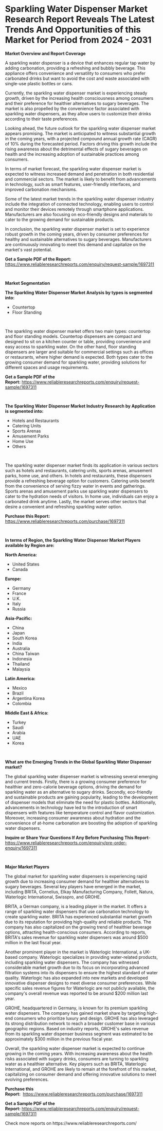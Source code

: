 <p><h1>Sparkling Water Dispenser Market Research Report Reveals The Latest Trends And Opportunities of this Market for Period from 2024 - 2031</h1></p><p><strong>Market Overview and Report Coverage</strong></p>
<p><p>A sparkling water dispenser is a device that enhances regular tap water by adding carbonation, providing a refreshing and bubbly beverage. This appliance offers convenience and versatility to consumers who prefer carbonated drinks but want to avoid the cost and waste associated with single-use plastic bottles or cans.</p><p>Currently, the sparkling water dispenser market is experiencing steady growth, driven by the increasing health consciousness among consumers and their preference for healthier alternatives to sugary beverages. The market is also propelled by the convenience factor associated with sparkling water dispensers, as they allow users to customize their drinks according to their taste preferences.</p><p>Looking ahead, the future outlook for the sparkling water dispenser market appears promising. The market is anticipated to witness substantial growth in the coming years, with a projected compound annual growth rate (CAGR) of 10% during the forecasted period. Factors driving this growth include the rising awareness about the detrimental effects of sugary beverages on health and the increasing adoption of sustainable practices among consumers.</p><p>In terms of market forecast, the sparkling water dispenser market is expected to witness increased demand and penetration in both residential and commercial sectors. The market is likely to benefit from advancements in technology, such as smart features, user-friendly interfaces, and improved carbonation mechanisms.</p><p>Some of the latest market trends in the sparkling water dispenser industry include the integration of connected technology, enabling users to control and monitor their devices remotely through smartphone applications. Manufacturers are also focusing on eco-friendly designs and materials to cater to the growing demand for sustainable products.</p><p>In conclusion, the sparkling water dispenser market is set to experience robust growth in the coming years, driven by consumer preferences for healthy and sustainable alternatives to sugary beverages. Manufacturers are continuously innovating to meet this demand and capitalize on the market's vast potential.</p></p>
<p><strong>Get a Sample PDF of the Report:</strong> <a href="https://www.reliableresearchreports.com/enquiry/request-sample/1697311">https://www.reliableresearchreports.com/enquiry/request-sample/1697311</a></p>
<p>&nbsp;</p>
<p><strong>Market Segmentation</strong></p>
<p><strong>The Sparkling Water Dispenser Market Analysis by types is segmented into:</strong></p>
<p><ul><li>Countertop</li><li>Floor Standing</li></ul></p>
<p>&nbsp;</p>
<p><p>The sparkling water dispenser market offers two main types: countertop and floor standing models. Countertop dispensers are compact and designed to sit on a kitchen counter or table, providing convenience and easy access to sparkling water. On the other hand, floor standing dispensers are larger and suitable for commercial settings such as offices or restaurants, where higher demand is expected. Both types cater to the growing consumer demand for sparkling water, providing solutions for different spaces and usage requirements.</p></p>
<p><strong>Get a Sample PDF of the Report:</strong>&nbsp;<a href="https://www.reliableresearchreports.com/enquiry/request-sample/1697311">https://www.reliableresearchreports.com/enquiry/request-sample/1697311</a></p>
<p>&nbsp;</p>
<p><strong>The Sparkling Water Dispenser Market Industry Research by Application is segmented into:</strong></p>
<p><ul><li>Hotels and Restaurants</li><li>Catering Units</li><li>Sports Arenas</li><li>Amusement Parks</li><li>Home Use</li><li>Others</li></ul></p>
<p>&nbsp;</p>
<p><p>The sparkling water dispenser market finds its application in various sectors such as hotels and restaurants, catering units, sports arenas, amusement parks, home use, and others. In hotels and restaurants, these dispensers provide a refreshing beverage option for customers. Catering units benefit from the convenience of serving fizzy water in events and gatherings. Sports arenas and amusement parks use sparkling water dispensers to cater to the hydration needs of visitors. In home use, individuals can enjoy a carbonated drink anytime. Lastly, the market serves other sectors that desire a convenient and refreshing sparkling water option.</p></p>
<p><strong>Purchase this Report:</strong>&nbsp; <a href="https://www.reliableresearchreports.com/purchase/1697311">https://www.reliableresearchreports.com/purchase/1697311</a></p>
<p>&nbsp;</p>
<p><strong>In terms of Region, the Sparkling Water Dispenser Market Players available by Region are:</strong></p>
<p>
    <p> <strong> North America: </strong>
        <ul>
            <li>United States</li>
            <li>Canada</li>
        </ul>
        </p> 
    <p> <strong> Europe: </strong>
        <ul>
            <li>Germany</li>
            <li>France</li>
            <li>U.K.</li>
            <li>Italy</li>
            <li>Russia</li>
        </ul>
        </p> 
    <p> <strong> Asia-Pacific: </strong>
        <ul>
            <li>China</li>
            <li>Japan</li>
            <li>South Korea</li>
            <li>India</li>
            <li>Australia</li>
            <li>China Taiwan</li>
            <li>Indonesia</li>
            <li>Thailand</li>
            <li>Malaysia</li>
        </ul>
        </p> 
    <p> <strong> Latin America: </strong>
        <ul>
            <li>Mexico</li>
            <li>Brazil</li>
            <li>Argentina Korea</li>
            <li>Colombia</li>
        </ul>
        </p> 
    <p> <strong> Middle East & Africa: </strong>
        <ul>
            <li>Turkey</li>
            <li>Saudi</li>
            <li>Arabia</li>
            <li>UAE</li>
            <li>Korea</li>
        </ul>
    </p>
    </p>
<p>&nbsp;</p>
<p><strong>What are the Emerging Trends in the Global Sparkling Water Dispenser market?</strong></p>
<p><p>The global sparkling water dispenser market is witnessing several emerging and current trends. Firstly, there is a growing consumer preference for healthier and zero-calorie beverage options, driving the demand for sparkling water as an alternative to sugary drinks. Secondly, eco-friendly and sustainable products are gaining popularity, leading to the development of dispenser models that eliminate the need for plastic bottles. Additionally, advancements in technology have led to the introduction of smart dispensers with features like temperature control and flavor customization. Moreover, increasing consumer awareness about hydration and the convenience of at-home carbonation are boosting the adoption of sparkling water dispensers.</p></p>
<p><strong>Inquire or Share Your Questions If Any Before Purchasing This Report</strong>- <a href="https://www.reliableresearchreports.com/enquiry/pre-order-enquiry/1697311">https://www.reliableresearchreports.com/enquiry/pre-order-enquiry/1697311</a></p>
<p>&nbsp;</p>
<p><strong>Major Market Players</strong></p>
<p><p>The global market for sparkling water dispensers is experiencing rapid growth due to increasing consumer demand for healthier alternatives to sugary beverages. Several key players have emerged in the market, including BRITA, Cornelius, Elkay Manufacturing Company, Follett, Natura, Waterlogic International, Swisspro, and GROHE.</p><p>BRITA, a German company, is a leading player in the market. It offers a range of sparkling water dispensers that use carbonation technology to create sparkling water. BRITA has experienced substantial market growth due to its reputation for providing high-quality and reliable products. The company has also capitalized on the growing trend of healthier beverage options, attracting health-conscious consumers. According to reports, BRITA's sales revenue for sparkling water dispensers was around $500 million in the last fiscal year.</p><p>Another prominent player in the market is Waterlogic International, a UK-based company. Waterlogic specializes in providing water-related products, including sparkling water dispensers. The company has witnessed considerable market growth due to its focus on incorporating advanced filtration systems into its dispensers to ensure the highest standard of water quality. Waterlogic has also expanded into new markets and developed innovative dispenser designs to meet diverse consumer preferences. While specific sales revenue figures for Waterlogic are not publicly available, the company's overall revenue was reported to be around $200 million last year.</p><p>GROHE, headquartered in Germany, is known for its premium sparkling water dispensers. The company has gained market share by targeting high-end consumers who prioritize luxury and design. GROHE has also leveraged its strong distribution network to reach a broader customer base in various geographic regions. Based on industry reports, GROHE's sales revenue from its sparkling water dispenser business segment was estimated to be approximately $300 million in the previous fiscal year.</p><p>Overall, the sparkling water dispenser market is expected to continue growing in the coming years. With increasing awareness about the health risks associated with sugary drinks, consumers are turning to sparkling water as a healthier alternative. Key players such as BRITA, Waterlogic International, and GROHE are likely to remain at the forefront of this market, capitalizing on consumer demand and offering innovative solutions to meet evolving preferences.</p></p>
<p><strong>Purchase this Report:</strong>&nbsp;&nbsp;<a href="https://www.reliableresearchreports.com/purchase/1697311">https://www.reliableresearchreports.com/purchase/1697311</a></p>
<p></p>
<p><strong>Get a Sample PDF of the Report:</strong>&nbsp;<a href="https://www.reliableresearchreports.com/enquiry/request-sample/1697311">https://www.reliableresearchreports.com/enquiry/request-sample/1697311</a></p>
<p>Check more reports on https://www.reliableresearchreports.com/</p>